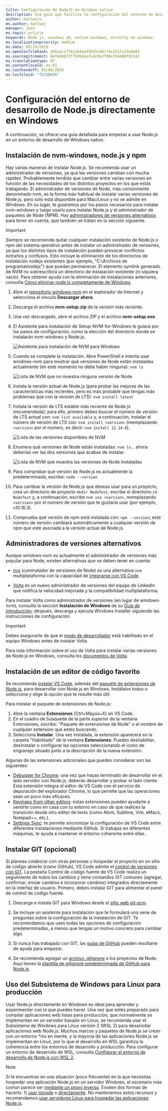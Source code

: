 ```yaml
---
title: Configuración de NodeJS en Windows nativo
description: Una guía que facilita la configuración del entorno de desarrollo de Node.js directamente en Windows.
author: mattwojo
ms.author: mattwoj
manager: jken
ms.topic: article
keywords: Node.js, windows 10, native windows, directly on windows
ms.localizationpriority: medium
ms.date: 09/19/2019
ms.openlocfilehash: 456aac17f61ab0add3d35a48c74e151fa15e9e83
ms.sourcegitcommit: 8efeb6672f759b1ea7e3e9e2f90e764480791142
ms.translationtype: HT
ms.contentlocale: es-ES
ms.lasthandoff: 01/08/2020
ms.locfileid: "75728476"
---
```

# <a name="set-up-your-nodejs-development-environment-directly-on-windows"></a>Configuración del entorno de desarrollo de Node.js directamente en Windows

A continuación, se ofrece una guía detallada para empezar a usar Node.js en un entorno de desarrollo de Windows nativo.

## <a name="install-nvm-windows-nodejs-and-npm"></a>Instalación de nvm-windows, node.js y npm

Hay varias maneras de instalar Node.js. Se recomienda usar un administrador de versiones, ya que las versiones cambian con mucha rapidez. Probablemente tendrás que cambiar entre varias versiones en función de las necesidades de los distintos proyectos en los que estás trabajando. El administrador de versiones de Node, más comúnmente denominado nvm, es la forma más habitual de instalar varias versiones de Node.js, pero solo está disponible para Mac/Linux y no se admite en Windows. En su lugar, te guiaremos por los pasos necesarios para instalar nvm-windows y luego usarlo para instalar Node.js y el administrador de paquetes de Node (NPM). Hay [administradores de versiones alternativos](#alternative-version-managers) para tener en cuenta, que también se tratan en la sección siguiente.

> [!IMPORTANT]
> Siempre se recomienda quitar cualquier instalación existente de Node.js o npm del sistema operativo antes de instalar un administrador de versiones, ya que los distintos tipos de instalación pueden provocar conflictos extraños y confusos. Esto incluye la eliminación de los directorios de instalación nodejs existentes (por ejemplo, "C:\Archivos de programa\nodejs") que puedan permanecer. El elemento symlink generado de NVM no sobrescribirá un directorio de instalación existente (ni siquiera vacío). Para obtener ayuda con la eliminación de instalaciones anteriores, consulta [Cómo eliminar node.js completamente de Windows](https://stackoverflow.com/questions/20711240/how-to-completely-remove-node-js-from-windows).

1. Abre el [repositorio windows-nvm](https://github.com/coreybutler/nvm-windows#node-version-manager-nvm-for-windows) en el explorador de Internet y selecciona el vínculo **Descargar ahora**.
2. Descarga el archivo **nvm-setup.zip** de la versión más reciente.
3. Una vez descargado, abre el archivo ZIP y el archivo **nvm-setup.exe**.
4. El Asistente para instalación de Setup-NVM-for-Windows te guiará por los pasos de configuración, como la elección del directorio donde se instalarán nvm-windows y Node.js.

    ![Asistente para instalación de NVM para Windows](../images/install-nvm-for-windows-wizard.png)

5. Cuando se complete la instalación. Abre PowerShell e intenta usar windows-nvm para mostrar qué versiones de Node están instaladas actualmente (en este momento no debe haber ninguna): `nvm ls`

    ![Lista de NVM que no muestra ninguna versión de Node](../images/windows-nvm-powershell-no-node.png)

6. Instala la versión actual de Node.js (para probar las mejoras de las características más recientes, pero es más probable que tengas más problemas que con la versión de LTS): `nvm install latest`
7. Instala la versión de LTS estable más reciente de Node.js (recomendada); para ello, primero debes buscar el número de versión de LTS actual con: `nvm list available` y, a continuación, instalar el número de versión de LTS con: `nvm install <version>` (reemplazando `<version>` por el número, es decir: `nvm install 12.14.0`).

    ![Lista de las versiones disponibles de NVM](../images/windows-nvm-list.png)

8. Enumera qué versiones de Node están instaladas: `nvm ls`... ahora deberías ver las dos versiones que acabas de instalar.

    ![Lista de NVM que muestra las versiones de Node instaladas](../images/windows-nvm-node-installs.png)

9. Para comprobar qué versión de Node.js es actualmente la predeterminada, escribe: `node --version`
10. Para cambiar la versión de Node.js que deseas usar para un proyecto, crea un directorio de proyecto `mkdir NodeTest`, escribe el directorio `cd NodeTest` y, a continuación, escribe `nvm use <version>`, reemplazando `<version>` por el número de versión que te gustaría usar (por ejemplo, v10.16.3).
11. Comprueba qué versión de npm está instalada con: `npm --version`; este número de versión cambiará automáticamente a cualquier versión de npm que esté asociada a la versión actual de Node.js.

## <a name="alternative-version-managers"></a>Administradores de versiones alternativos

Aunque windows-nvm es actualmente el administrador de versiones más popular para Node, existen alternativas que se deben tener en cuenta:

- [nvs](https://github.com/jasongin/nvs) (conmutador de versiones de Node) es una alternativa `nvm` multiplataforma con la capacidad de [integrarse con VS Code](https://github.com/jasongin/nvs/blob/master/doc/VSCODE.md).

- [Volta](https://github.com/volta-cli/volta#installing-volta) es un nuevo administrador de versiones del equipo de LinkedIn que notifica la velocidad mejorada y la compatibilidad multiplataforma.

Para instalar Volta como administrador de versiones (en lugar de windows-nvm), consulta la sección **Instalación de Windows** de su [Guía de introducción](https://docs.volta.sh/guide/getting-started); después, descarga y ejecuta Windows Installer siguiendo las instrucciones de configuración.

> [!IMPORTANT]
> Debes asegurarte de que el [modo de desarrollador](https://docs.microsoft.com/windows/uwp/get-started/enable-your-device-for-development#accessing-settings-for-developers) está habilitado en el equipo Windows antes de instalar Volta.

Para más información sobre el uso de Volta para instalar varias versiones de Node.js en Windows, consulta los [documentos de Volta](https://docs.volta.sh/guide/understanding#managing-your-toolchain).

## <a name="install-your-favorite-code-editor"></a>Instalación de un editor de código favorito

Se recomienda [instalar VS Code](https://code.visualstudio.com), además del [paquete de extensiones de Node.js](https://marketplace.visualstudio.com/items?itemName=waderyan.nodejs-extension-pack), para desarrollar con Node.js en Windows. Instálalos todos o selecciona y elige la opción que te resulte más útil.

Para instalar el paquete de extensiones de Node.js:

1. Abre la ventana **Extensiones** (Ctrl+Mayús+X) en VS Code.
2. En el cuadro de búsqueda de la parte superior de la ventana Extensiones, escribe: "Paquete de extensiones de Node" o el nombre de cualquier extensión que estés buscando.
3. Selecciona **Instalar**. Una vez instalada, la extensión aparecerá en la carpeta "Habilitado" de la ventana **Extensiones**. Puedes deshabilitar, desinstalar o configurar las opciones seleccionando el icono de engranaje situado junto a la descripción de la nueva extensión.

Algunas de las extensiones adicionales que puedes considerar son las siguientes:

- [Debugger for Chrome](https://code.visualstudio.com/blogs/2016/02/23/introducing-chrome-debugger-for-vs-code): una vez que hayas terminado de desarrollar en el lado servidor con Node.js, deberás desarrollar y probar el lado cliente. Esta extensión integra el editor de VS Code con el servicio de depuración del explorador Chrome, lo que permite que las operaciones sean un poco más eficaces.
- [Keymaps from other editors](https://marketplace.visualstudio.com/search?target=VSCode&category=Keymaps&sortBy=Downloads): estas extensiones pueden ayudarte a sentirte como en casa con tu entorno en caso de que realices la transición desde otro editor de texto (como Atom, Sublime, Vim, eMacs, Notepad++, etc.).
- [Settings Sync](https://marketplace.visualstudio.com/items?itemName=Shan.code-settings-sync): te permite sincronizar la configuración de VS Code entre diferentes instalaciones mediante GitHub. Si trabajas en diferentes máquinas, te ayuda a mantener el entorno coherente entre ellas.

## <a name="install-git-optional"></a>Instalar GIT (opcional)

Si planeas colaborar con otras personas u hospedar el proyecto en un sitio de código abierto (como GitHub), VS Code admite el [control de versiones con GIT](https://code.visualstudio.com/docs/editor/versioncontrol#_git-support). La pestaña Control de código fuente de VS Code realiza un seguimiento de todos los cambios y tiene comandos GIT comunes (agregar, confirmar, enviar cambios e incorporar cambios) integrados directamente en la interfaz de usuario. Primero, debes instalar GIT para alimentar el panel de control de código fuente.

1. Descarga e instala GIT para Windows desde el [sitio web git-scm](https://git-scm.com/download/win).

2. Se incluye un asistente para instalación que te formulará una serie de preguntas sobre la configuración de la instalación de GIT. Te recomendamos que uses todas las opciones de configuración predeterminadas, a menos que tengas un motivo concreto para cambiar algo.

3. Si nunca has trabajado con GIT, las [guías de GitHub](https://guides.github.com/) pueden resultarte de ayuda para empezar.

4. Se recomienda agregar un [archivo .gitignore](https://help.github.com/en/articles/ignoring-files) a los proyectos de Node. Aquí tienes la [plantilla de gitignore predeterminada de GitHub para Node.js](https://github.com/github/gitignore/blob/master/Node.gitignore).

## <a name="use-windows-subsystem-for-linux-for-production"></a>Uso del Subsistema de Windows para Linux para producción

Usar Node.js directamente en Windows es ideal para aprender y experimentar con lo que puedes hacer. Una vez que estés preparado para compilar aplicaciones web listas para producción, que normalmente se implementan en un servidor basado en Linux, se recomienda usar el Subsistema de Windows para Linux versión 2 (WSL 2) para desarrollar aplicaciones web Node.js. Muchos marcos y paquetes de Node.js se crean con un entorno *nix en mente, y la mayoría de las aplicaciones Node.js se implementan en Linux, por lo que el desarrollo en WSL garantiza la coherencia entre los entornos de desarrollo y producción. Para configurar un entorno de desarrollo de WSL, consulta [Configurar el entorno de desarrollo de Node.js con WSL 2](./setup-on-wsl2.md).

> [!NOTE]
> Si te encuentras en una situación (poco frecuente) en la que necesitas hospedar una aplicación Node.js en un servidor Windows, el escenario más común parece ser [mediante un proxy inverso](https://medium.com/intrinsic/why-should-i-use-a-reverse-proxy-if-node-js-is-production-ready-5a079408b2ca). Existen dos formas de hacerlo: 1) [usar iisnode](https://harveywilliams.net/blog/installing-iisnode) o [directamente](https://dev.to/petereysermans/hosting-a-node-js-application-on-windows-with-iis-as-reverse-proxy-397b). No mantenemos estos recursos y recomendamos [usar servidores Linux para hospedar las aplicaciones Node.js](https://docs.microsoft.com/azure/app-service/app-service-web-get-started-nodejs).
